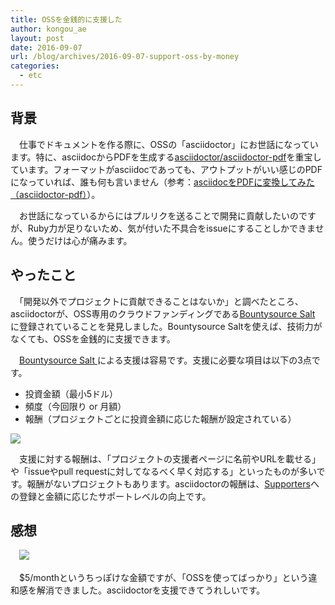 ```yaml
---
title: OSSを金銭的に支援した
author: kongou_ae
layout: post
date: 2016-09-07
url: /blog/archives/2016-09-07-support-oss-by-money
categories:
  - etc
---
```


## 背景

　仕事でドキュメントを作る際に、OSSの「asciidoctor」にお世話になっています。特に、asciidocからPDFを生成する[asciidoctor/asciidoctor-pdf](https://github.com/asciidoctor/asciidoctor-pdf)を重宝しています。フォーマットがasciidocであっても、アウトプットがいい感じのPDFになっていれば、誰も何も言いません（参考：[asciidocをPDFに変換してみた（asciidoctor-pdf）](https://aimless.jp/blog/archives/2641/)）。

　お世話になっているからにはプルリクを送ることで開発に貢献したいのですが、Ruby力が足りないため、気が付いた不具合をissueにすることしかできません。使うだけは心が痛みます。

## やったこと

　「開発以外でプロジェクトに貢献できることはないか」と調べたところ、asciidoctorが、OSS専用のクラウドファンディングである[Bountysource Salt ](https://salt.bountysource.com/)に登録されていることを発見しました。Bountysource Saltを使えば、技術力がなくても、OSSを金銭的に支援できます。

　[Bountysource Salt ](https://salt.bountysource.com/)による支援は容易です。支援に必要な項目は以下の3点です。
- 投資金額（最小5ドル）
- 頻度（今回限り or 月額）
- 報酬（プロジェクトごとに投資金額に応じた報酬が設定されている）

![](https://aimless.jp/blog/images/2016-09-07-001.png)

　支援に対する報酬は、「プロジェクトの支援者ページに名前やURLを載せる」や「issueやpull requestに対してなるべく早く対応する」といったものが多いです。報酬がないプロジェクトもあります。asciidoctorの報酬は、[Supporters](http://asciidoctor.org/supporters/)への登録と金額に応じたサポートレベルの向上です。

## 感想

　![](https://aimless.jp/blog/images/2016-09-07-002.png)

　$5/monthというちっぽけな金額ですが、「OSSを使ってばっかり」という違和感を解消できました。asciidoctorを支援できてうれしいです。
